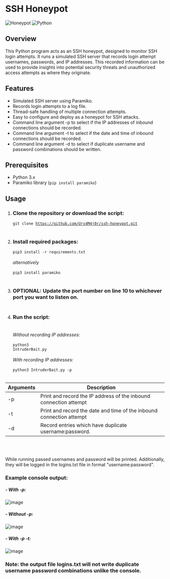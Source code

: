 # SSH Honeypot

![Honeypot](https://img.shields.io/badge/Honeypot-SSH-blue)
![Python](https://img.shields.io/badge/Python-3.x-brightgreen)

## Overview

This Python program acts as an SSH honeypot, designed to monitor SSH login attempts. It runs a simulated SSH server that records login attempt usernames, passwords, and IP addresses. This recorded information can be used to provide insights into potential security threats and unauthorized access attempts as where they originate.

## Features

- Simulated SSH server using Paramiko.
- Records login attempts to a log file.
- Thread-safe handling of multiple connection attempts.
- Easy to configure and deploy as a honeypot for SSH attacks.
- Command line argument -p to select if the IP addresses of inbound connections should be recorded.
- Command line argument -t to select if the date and time of inbound connections should be recorded.
- Command line argument -d to select if duplicate username and password combinations should be written.

## Prerequisites

- Python 3.x
- Paramiko library (`pip install paramiko`)

## Usage

1. ### Clone the repository or download the script:

   <code>git clone https://github.com/Urs4M4j0r/ssh-honeypot.git</code><br><br>

2. ### Install required packages:
     
     <code>pip3 install -r requirements.txt</code><br><br>
     <em>alternatively</em><br><br>
     <code>pip3 install paramiko</code>
      <br><br>
3. ### <b>OPTIONAL:</b> Update the port number on line 10 to whichever port you want to listen on.<br><br>
4. ### Run the script:<br><br>
     <em>Without recording IP addresses:</em><br><br>
     <code>python3 IntruderBait.py</code>
   <br><br>
     <em>With recording IP addresses:</em><br><br>
      <code>python3 IntruderBait.py -p</code>
   <br><br>
   
| Arguments     | Description   |
| ------------- | ------------- |
| -p  | Print and record the IP address of the inbound connection attempt  |
| -t  | Print and record the date and time of the inbound connection attempt  |
| -d  | Record entries which have duplicate username:password. |

<br><br>


While running passed usernames and password will be printed. Additionally, they will be logged in the logins.txt file in format "username:password".<br>

### Example console output:<br>
##### - With -p:<br>
![image](https://github.com/Urs4M4j0r/IntruderBait/assets/46537737/c1ca34fd-a2da-4523-9c66-98edc049aae5)
<br>
##### - Without -p:<br>
![image](https://github.com/Urs4M4j0r/IntruderBait/assets/46537737/048c3635-f20e-4276-811d-a72f48878e14)
<br>
##### - With -p -t:<br>
![image](https://github.com/Urs4M4j0r/IntruderBait/assets/46537737/1dcb2732-aad6-4aed-8f9e-7236eee718db)
<br>


### Note: the output file logins.txt will not write duplicate username password combinations unlike the console.

